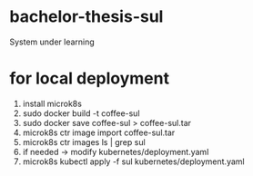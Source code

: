 # bachelor-thesis-sul
System under learning

# for local deployment
1. install microk8s
2. sudo docker build -t coffee-sul
3. sudo docker save coffee-sul > coffee-sul.tar
4. microk8s ctr image import coffee-sul.tar
5. microk8s ctr images ls | grep sul
6. if needed -> modify kubernetes/deployment.yaml
7. microk8s kubectl apply -f sul kubernetes/deployment.yaml
